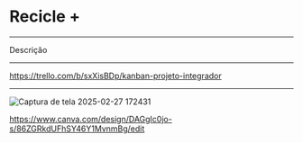 # Recicle +
---
Descrição

---
https://trello.com/b/sxXisBDp/kanban-projeto-integrador

---
![Captura de tela 2025-02-27 172431](https://github.com/user-attachments/assets/fb372ab8-3176-4297-991b-440373013445)

https://www.canva.com/design/DAGgIc0jo-s/86ZGRkdUFhSY46Y1MvnmBg/edit
